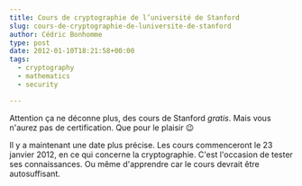 ```yaml
---
title: Cours de cryptographie de l’université de Stanford
slug: cours-de-cryptographie-de-luniversite-de-stanford
author: Cédric Bonhomme
type: post
date: 2012-01-10T18:21:58+00:00
tags:
  - cryptography
  - mathematics
  - security

---
```

Attention ça ne déconne plus, des cours de Stanford _gratis_.
Mais vous n'aurez pas de certification. Que pour le plaisir 😉

Il y a maintenant une date plus précise.
Les cours commenceront le 23 janvier 2012, en ce qui concerne la cryptographie.
C'est l'occasion de tester ses connaissances.
Ou même d'apprendre car le cours devrait être autosuffisant.

